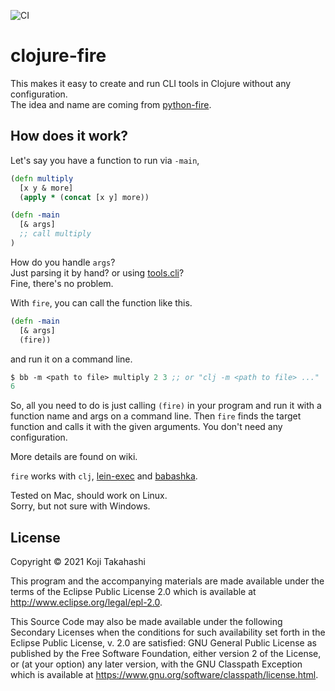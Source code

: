 ![CI](https://github.com/popoppo/clojure-fire/workflows/CI/badge.svg)

# clojure-fire

This makes it easy to create and run CLI tools in Clojure without any configuration.  
The idea and name are coming from [python-fire](https://github.com/google/python-fire).

## How does it work?

Let's say you have a function to run via `-main`,

``` clojure
(defn multiply
  [x y & more]
  (apply * (concat [x y] more))

(defn -main
  [& args]
  ;; call multiply
)
```

How do you handle `args`?  
Just parsing it by hand? or using [tools.cli](https://github.com/clojure/tools.cli)?  
Fine, there's no problem.

With `fire`, you can call the function like this.

``` clojure
(defn -main
  [& args]
  (fire))
```

and run it on a command line.

```clojure
$ bb -m <path to file> multiply 2 3 ;; or "clj -m <path to file> ..."
6
```

So, all you need to do is just calling `(fire)` in your program and run it with a function name and args on a command line. Then `fire` finds the target function and calls it with the given arguments. You don't need any configuration.  

More details are found on wiki.

`fire` works with `clj`, [lein-exec](https://github.com/kumarshantanu/lein-exec) and [babashka](https://github.com/borkdude/babashka).  

Tested on Mac, should work on Linux.  
Sorry, but not sure with Windows.

## License

Copyright © 2021 Koji Takahashi

This program and the accompanying materials are made available under the
terms of the Eclipse Public License 2.0 which is available at
http://www.eclipse.org/legal/epl-2.0.

This Source Code may also be made available under the following Secondary
Licenses when the conditions for such availability set forth in the Eclipse
Public License, v. 2.0 are satisfied: GNU General Public License as published by
the Free Software Foundation, either version 2 of the License, or (at your
option) any later version, with the GNU Classpath Exception which is available
at https://www.gnu.org/software/classpath/license.html.
